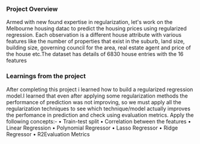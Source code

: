 ### Project Overview

 Armed with new found expertise in regularization, let's work on the Melbourne housing datac to predict the housing prices using regularized regression. Each observation is a different house attribute with various features like the number of properties that exist in the suburb, land size, building size, governing council for the area, real estate agent and price of the house etc.The dataset has details of 6830 house entries with the 16 features


### Learnings from the project

 After completing this project i learned how to build a regularized regression model.I learned that even after applying some regularization methods the performance of prediction was not improving, so we must apply all the regularization techniques to see which technique/model actually improves the perfomance in prediction and check using evaluation metrics. Apply the following concepts:-
• Train-test split
    • Correlation between the features
    • Linear Regression
    • Polynomial Regressor
    • Lasso Regressor
    • Ridge Regressor
    • R2Evaluation Metrics


